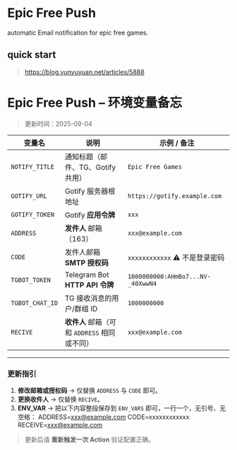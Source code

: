 # Epic Free Push
automatic Email notification for epic free games.

## quick start
> https://blog.yunyuyuan.net/articles/5888

# Epic Free Push – 环境变量备忘

> 更新时间：2025-09-04  

| 变量名            | 说明                          | 示例 / 备注 |
|-------------------|-------------------------------|-------------|
| `NOTIFY_TITLE`    | 通知标题（邮件、TG、Gotify 共用） | `Epic Free Games` |
| `GOTIFY_URL`      | Gotify 服务器根地址            | `https://gotify.example.com` |
| `GOTIFY_TOKEN`    | Gotify **应用令牌**            | `xxx` |
| `ADDRESS`         | **发件人** 邮箱（163）    | `xxx@example.com` |
| `CODE`            | 发件人邮箱 **SMTP 授权码**      | `xxxxxxxxxxxx` ⚠️ 不是登录密码 |
| `TGBOT_TOKEN`     | Telegram Bot **HTTP API 令牌** | `1000000000:AHmBo7...NV-_40XwwN4` |
| `TGBOT_CHAT_ID`   | TG 接收消息的用户/群组 ID       | `1000000000` |
| `RECIVE`          | **收件人** 邮箱（可和 `ADDRESS` 相同或不同） | `xxx@example.com` |

---

### 更新指引
1. **修改邮箱或授权码** → 仅替换 `ADDRESS` 与 `CODE` 即可。  
2. **更换收件人** → 仅替换 `RECIVE`。  
3. **ENV_VAR**  → 
把以下内容整段保存到 `ENV_VARS` 即可，一行一个，无引号、无空格：
ADDRESS=xxx@example.com
CODE=xxxxxxxxxxxx
RECEIVE=xxx@example.com

> 更新后请 **重新触发一次 Action** 验证配置正确。
